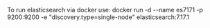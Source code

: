 
To run elasticsearch via docker use:
docker run -d --name es7171 -p 9200:9200 -e "discovery.type=single-node" elasticsearch:7.17.1